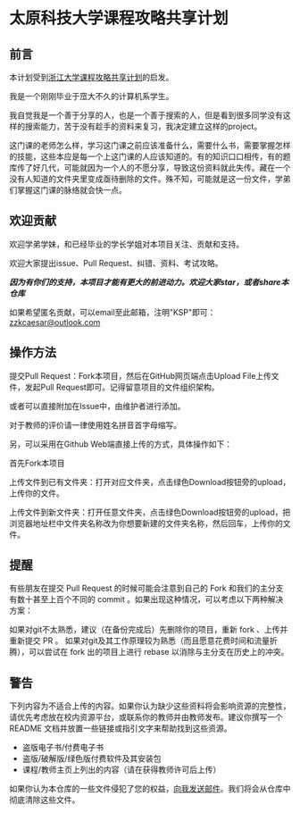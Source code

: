 # 太原科技大学课程攻略共享计划

## 前言

本计划受到[浙江大学课程攻略共享计划](https://github.com/QSCTech/zju-icicles)的启发。

我是一个刚刚毕业于窊大不久的计算机系学生。

我自觉我是一个善于分享的人，也是一个善于搜索的人，但是看到很多同学没有这样的搜索能力，苦于没有趁手的资料来复习，我决定建立这样的project。
    
这门课的老师怎么样，学习这门课之前应该准备什么，需要什么书，需要掌握怎样的技能，这些本应是每一个上这门课的人应该知道的。有的知识口口相传，有的题库传了好几代，可能就因为一个人的不愿分享，导致这份资料就此失传。藏在一个没有人知道的文件夹里变成亟待删除的文件。殊不知，可能就是这一份文件，学弟们掌握这门课的脉络就会快一点。

## 欢迎贡献

欢迎学弟学妹，和已经毕业的学长学姐对本项目关注、贡献和支持。

欢迎大家提出issue、Pull Request、纠错、资料、考试攻略。

***因为有你们的支持，本项目才能有更大的前进动力。欢迎大家star，或者share本仓库***

如果希望匿名贡献，可以email至此邮箱，注明"KSP"即可：zzkcaesar@outlook.com

## 操作方法

提交Pull Request：Fork本项目，然后在GitHub网页端点击Upload File上传文件，发起Pull Request即可。记得留意项目的文件组织架构。

或者可以直接附加在Issue中，由维护者进行添加。

对于教师的评价请一律使用姓名拼音首字母缩写。

另，可以采用在Github Web端直接上传的方式，具体操作如下：

首先Fork本项目

上传文件到已有文件夹：打开对应文件夹，点击绿色Download按钮旁的upload，上传你的文件。

上传文件到新文件夹：打开任意文件夹，点击绿色Download按钮旁的upload，把浏览器地址栏中文件夹名称改为你想要新建的文件夹名称，然后回车，上传你的文件。

## 提醒

有些朋友在提交 Pull Request 的时候可能会注意到自己的 Fork 和我们的主分支有数十甚至上百个不同的 commit 。如果出现这种情况，可以考虑以下两种解决方案：

如果对git不太熟悉，建议（在备份完成后）先删除你的项目，重新 fork 、上传并重新提交 PR 。
如果对git及其工作原理较为熟悉（而且愿意花费时间和流量折腾），可以尝试在 fork 出的项目上进行 rebase 以消除与主分支在历史上的冲突。

## 警告

下列内容为不适合上传的内容。如果你认为缺少这些资料将会影响资源的完整性，请优先考虑放在校内资源平台，或联系你的教师并由教师发布。建议你撰写一个 README 文档并放置一些链接或指引文字来帮助找到这些资源。
- 盗版电子书/付费电子书
- 盗版/破解版/绿色版付费软件及其安装包
- 课程/教师主页上列出的内容（请在获得教师许可后上传）

如果你认为本仓库的一些文件侵犯了您的权益，[向我发送邮件](zzkcaesar@outlook.com)。我们将会从仓库中彻底清除这些文件。
    
